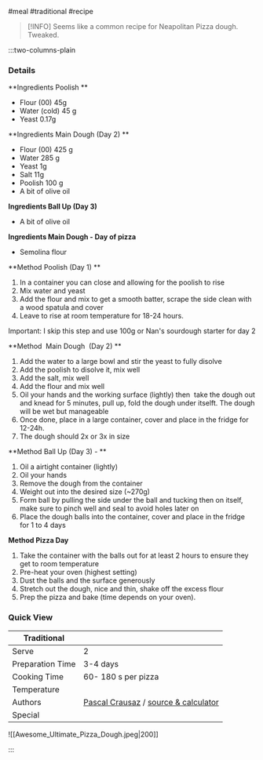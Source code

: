 #meal #traditional #recipe

> [!INFO]
> Seems like a common recipe for Neapolitan Pizza dough. Tweaked.

:::two-columns-plain

### Details
**Ingredients Poolish **

- Flour (00) 45g 
- Water (cold) 45 g
- Yeast 0.17g


**Ingredients Main Dough (Day 2) **

- Flour (00) 425 g
- Water 285 g
- Yeast 1g
- Salt 11g
- Poolish 100 g
- A bit of olive oil


**Ingredients Ball Up (Day 3)**

- A bit of olive oil


**Ingredients Main Dough - Day of pizza**

- Semolina flour


**Method Poolish (Day 1) **

1. In a container you can close and allowing for the poolish to rise
2. Mix water and yeast
3. Add the flour and mix to get a smooth batter, scrape the side clean with a wood spatula and cover
4. Leave to rise at room temperature for 18-24 hours.

  

Important: I skip this step and use 100g or Nan's sourdough starter for day 2


**Method  Main Dough  (Day 2) **

1. Add the water to a large bowl and stir the yeast to fully disolve
2. Add the poolish to disolve it, mix well
3. Add the salt, mix well
4. Add the flour and mix well
5. Oil your hands and the working surface (lightly) then  take the dough out and knead for 5 minutes, pull up, fold the dough under itselft. The dough will be wet but manageable
6. Once done, place in a large container, cover and place in the fridge for 12-24h.
7. The dough should 2x or 3x in size

  


**Method Ball Up (Day 3) - **

1. Oil a airtight container (lightly)
2. Oil your hands
3. Remove the dough from the container
4. Weight out into the desired size (~270g)
5. Form ball by pulling the side under the ball and tucking then on itself, make sure to pinch well and seal to avoid holes later on
6. Place the dough balls into the container, cover and place in the fridge for 1 to 4 days

  


**Method Pizza Day**

1. Take the container with the balls out for at least 2 hours to ensure they get to room temperature
2. Pre-heat your oven (highest setting)
3. Dust the balls and the surface generously
4. Stretch out the dough, nice and thin, shake off the excess flour
5. Prep the pizza and bake (time depends on your oven).

  


  


### Quick View
| Traditional      |                                                |
| ---------------- | ---------------------------------------------- |
| Serve            | 2                                              |
| Preparation Time | 3-4 days                                       |
| Cooking Time     | 60- 180 s per pizza                            |
| Temperature      |                                                |
| Authors          | [Pascal Crausaz](mailto:pascal@askpascal.com) / [source & calculator](https://www.thepizzabubble.com/neapolitan-pizza-dough-with-poolish/neapolitan-pizza-with-poolish-recipe#f1p0) |
| Special          |                                                |

![[Awesome_Ultimate_Pizza_Dough.jpeg|200]]

:::

